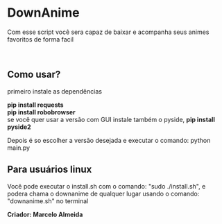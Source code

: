 <h1>DownAnime</h1>

<p>Com esse script você sera capaz de baixar e acompanha seus animes favoritos de forma facil</p>
<br>
<h2>Como usar?</h2>

<P>primeiro instale as dependências</p>
<p><b>pip install requests</b><br><b>pip install robobrowser</b><br> se você quer usar a versão com GUI instale também o pyside, <b>pip install pyside2</b></p>

<p>Depois é so escolher a versão desejada e executar o comando: python main.py</p>

<h2>Para usuários linux</h2>
<p>Você pode executar o install.sh com o comando: "sudo ./install.sh", e podera chama o downanime de qualquer lugar usando o comando: "downanime.sh" no terminal</p>

<p><b>Criador: Marcelo Almeida<b></p>

